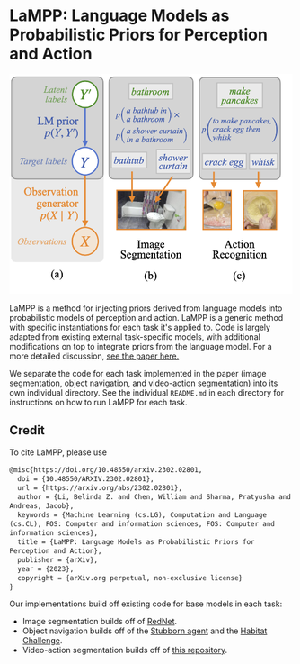 # LaMPP: Language Models as Probabilistic Priors for Perception and Action
![LaMPP Overview](https://github.com/belindal/LaMPP/blob/main/imgs/teaser.png)

LaMPP is a method for injecting priors derived from language models into probabilistic models of perception and action.
LaMPP is a generic method with specific instantiations for each task it's applied to.
Code is largely adapted from existing external task-specific models, with additional modifications on top to integrate priors from the language model.
For a more detailed discussion, [see the paper here.](https://arxiv.org/abs/2302.02801)

We separate the code for each task implemented in the paper (image segmentation, object navigation, and video-action segmentation) into its own individual directory.
See the individual `README.md` in each directory for instructions on how to run LaMPP for each task.


## Credit
To cite LaMPP, please use
```
@misc{https://doi.org/10.48550/arxiv.2302.02801,
  doi = {10.48550/ARXIV.2302.02801},
  url = {https://arxiv.org/abs/2302.02801},
  author = {Li, Belinda Z. and Chen, William and Sharma, Pratyusha and Andreas, Jacob},
  keywords = {Machine Learning (cs.LG), Computation and Language (cs.CL), FOS: Computer and information sciences, FOS: Computer and information sciences},
  title = {LaMPP: Language Models as Probabilistic Priors for Perception and Action},
  publisher = {arXiv},
  year = {2023},
  copyright = {arXiv.org perpetual, non-exclusive license}
}
```

Our implementations build off existing code for base models in each task:
* Image segmentation builds off of [RedNet](https://github.com/JindongJiang/RedNet).
* Object navigation builds off of the [Stubborn agent](https://github.com/Improbable-AI/Stubborn) and the [Habitat Challenge](https://github.com/facebookresearch/habitat-challenge).
* Video-action segmentation builds off of [this repository](https://github.com/dpfried/action-segmentation).

